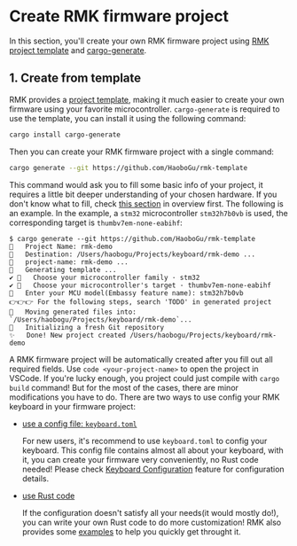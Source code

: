 # Create RMK firmware project

In this section, you'll create your own RMK firmware project
using [RMK project template](https://github.com/HaoboGu/rmk-template)
and [cargo-generate](https://github.com/cargo-generate/cargo-generate).

## 1. Create from template

RMK provides a [project template](https://github.com/HaoboGu/rmk-template), making it much easier to create your own
firmware using your favorite microcontroller. `cargo-generate` is required to use the template, you can install it using
the following command:

```bash
cargo install cargo-generate
```

Then you can create your RMK firmware project with a single command:

```bash
cargo generate --git https://github.com/HaoboGu/rmk-template
```

This command would ask you to fill some basic info of your project, it requires a little bit deeper understanding of
your chosen hardware. If you don't know what to fill, check [this section](setup_environment.md/#3-install-your-target) in overview first. The following is an
example. In the example, a `stm32` microcontroller `stm32h7b0vb` is used, the corresponding target
is `thumbv7em-none-eabihf`:

```shell
$ cargo generate --git https://github.com/HaoboGu/rmk-template
🤷   Project Name: rmk-demo
🔧   Destination: /Users/haobogu/Projects/keyboard/rmk-demo ...
🔧   project-name: rmk-demo ...
🔧   Generating template ...
✔ 🤷   Choose your microcontroller family · stm32
✔ 🤷   Choose your microcontroller's target · thumbv7em-none-eabihf
🤷   Enter your MCU model(Embassy feature name): stm32h7b0vb
️️👉👉👉 For the following steps, search 'TODO' in generated project
🔧   Moving generated files into: `/Users/haobogu/Projects/keyboard/rmk-demo`...
🔧   Initializing a fresh Git repository
✨   Done! New project created /Users/haobogu/Projects/keyboard/rmk-demo
```

A RMK firmware project will be automatically created after you fill out all required fields.
Use `code <your-project-name>` to open the project in VSCode. If you're lucky enough, you project could just compile with `cargo build` command!
But for the most of the cases, there are minor modifications you have to do. There are two ways to use config your RMK keyboard in your firmware project:
  - [use a config file: `keyboard.toml`](config_rmk_project_toml.md)

    For new users, it's recommend to use `keyboard.toml` to config your keyboard. This config file contains almost all about your keyboard, with it, you can create your firmware very conveniently, no Rust code needed! Please check [Keyboard Configuration](configuration.md) feature for configuration details.

  - [use Rust code](config_rmk_project_rust.md)

    If the configuration doesn't satisfy all your needs(it would mostly do!), you can write your own Rust code to do more customization! RMK also provides some [examples](https://github.com/HaoboGu/rmk/tree/main/examples/use_rust) to help you quickly get throught it.

